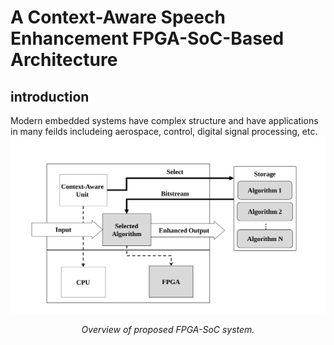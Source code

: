 
# A Context-Aware Speech Enhancement FPGA-SoC-Based Architecture
## introduction
Modern embedded systems have complex structure and have applications in many feilds includeing aerospace, control, digital signal processing, etc.
![](./Documentation/Figs/Overview.svg)
<p align="center"> <i> Overview of proposed FPGA-SoC system. </i> </p>

